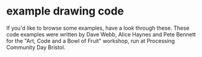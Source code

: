 # example drawing code

If you'd like to browse some examples, have a look through these. These code examples were written by Dave Webb, Alice Haynes and Pete Bennett for the "Art, Code and a Bowl of Fruit" workshop, run at Processing Community Day Bristol.
